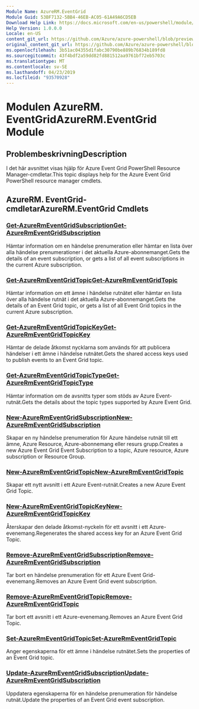 ```yaml
---
Module Name: AzureRM.EventGrid
Module Guid: 53BF7132-5BB4-46EB-AC05-61A49A6CD5EB
Download Help Link: https://docs.microsoft.com/en-us/powershell/module/azurerm.eventgrid
Help Version: 1.0.0.0
Locale: en-US
content_git_url: https://github.com/Azure/azure-powershell/blob/preview/src/ResourceManager/EventGrid/Commands.EventGrid/help/AzureRM.EventGrid.md
original_content_git_url: https://github.com/Azure/azure-powershell/blob/preview/src/ResourceManager/EventGrid/Commands.EventGrid/help/AzureRM.EventGrid.md
ms.openlocfilehash: 3b51ac04355d1fabc30790be889b76834b189fd8
ms.sourcegitcommit: 43f4bdf2a59dd82fd881512aa9761bf72eb5703c
ms.translationtype: MT
ms.contentlocale: sv-SE
ms.lasthandoff: 04/23/2019
ms.locfileid: "93570928"
---
```

# <span data-ttu-id="5b834-101">Modulen AzureRM. EventGrid</span><span class="sxs-lookup"><span data-stu-id="5b834-101">AzureRM.EventGrid Module</span></span>
## <span data-ttu-id="5b834-102">Problembeskrivning</span><span class="sxs-lookup"><span data-stu-id="5b834-102">Description</span></span>
<span data-ttu-id="5b834-103">I det här avsnittet visas hjälp för Azure Event Grid PowerShell Resource Manager-cmdletar.</span><span class="sxs-lookup"><span data-stu-id="5b834-103">This topic displays help for the Azure Event Grid PowerShell resource manager cmdlets.</span></span>

## <span data-ttu-id="5b834-104">AzureRM. EventGrid-cmdletar</span><span class="sxs-lookup"><span data-stu-id="5b834-104">AzureRM.EventGrid Cmdlets</span></span>
### [<span data-ttu-id="5b834-105">Get-AzureRmEventGridSubscription</span><span class="sxs-lookup"><span data-stu-id="5b834-105">Get-AzureRmEventGridSubscription</span></span>](Get-AzureRmEventGridSubscription.md)
<span data-ttu-id="5b834-106">Hämtar information om en händelse prenumeration eller hämtar en lista över alla händelse prenumerationer i det aktuella Azure-abonnemanget.</span><span class="sxs-lookup"><span data-stu-id="5b834-106">Gets the details of an event subscription, or gets a list of all event subscriptions in the current Azure subscription.</span></span>

### [<span data-ttu-id="5b834-107">Get-AzureRmEventGridTopic</span><span class="sxs-lookup"><span data-stu-id="5b834-107">Get-AzureRmEventGridTopic</span></span>](Get-AzureRmEventGridTopic.md)
<span data-ttu-id="5b834-108">Hämtar information om ett ämne i händelse rutnätet eller hämtar en lista över alla händelse rutnät i det aktuella Azure-abonnemanget.</span><span class="sxs-lookup"><span data-stu-id="5b834-108">Gets the details of an Event Grid topic, or gets a list of all Event Grid topics in the current Azure subscription.</span></span>

### [<span data-ttu-id="5b834-109">Get-AzureRmEventGridTopicKey</span><span class="sxs-lookup"><span data-stu-id="5b834-109">Get-AzureRmEventGridTopicKey</span></span>](Get-AzureRmEventGridTopicKey.md)
<span data-ttu-id="5b834-110">Hämtar de delade åtkomst nycklarna som används för att publicera händelser i ett ämne i händelse rutnätet.</span><span class="sxs-lookup"><span data-stu-id="5b834-110">Gets the shared access keys used to publish events to an Event Grid topic.</span></span>

### [<span data-ttu-id="5b834-111">Get-AzureRmEventGridTopicType</span><span class="sxs-lookup"><span data-stu-id="5b834-111">Get-AzureRmEventGridTopicType</span></span>](Get-AzureRmEventGridTopicType.md)
<span data-ttu-id="5b834-112">Hämtar information om de avsnitts typer som stöds av Azure Event-rutnät.</span><span class="sxs-lookup"><span data-stu-id="5b834-112">Gets the details about the topic types supported by Azure Event Grid.</span></span>

### [<span data-ttu-id="5b834-113">New-AzureRmEventGridSubscription</span><span class="sxs-lookup"><span data-stu-id="5b834-113">New-AzureRmEventGridSubscription</span></span>](New-AzureRmEventGridSubscription.md)
<span data-ttu-id="5b834-114">Skapar en ny händelse prenumeration för Azure händelse rutnät till ett ämne, Azure Resource, Azure-abonnemang eller resurs grupp.</span><span class="sxs-lookup"><span data-stu-id="5b834-114">Creates a new Azure Event Grid Event Subscription to a topic, Azure resource, Azure subscription or Resource Group.</span></span>

### [<span data-ttu-id="5b834-115">New-AzureRmEventGridTopic</span><span class="sxs-lookup"><span data-stu-id="5b834-115">New-AzureRmEventGridTopic</span></span>](New-AzureRmEventGridTopic.md)
<span data-ttu-id="5b834-116">Skapar ett nytt avsnitt i ett Azure Event-rutnät.</span><span class="sxs-lookup"><span data-stu-id="5b834-116">Creates a new Azure Event Grid Topic.</span></span>

### [<span data-ttu-id="5b834-117">New-AzureRmEventGridTopicKey</span><span class="sxs-lookup"><span data-stu-id="5b834-117">New-AzureRmEventGridTopicKey</span></span>](New-AzureRmEventGridTopicKey.md)
<span data-ttu-id="5b834-118">Återskapar den delade åtkomst-nyckeln för ett avsnitt i ett Azure-evenemang.</span><span class="sxs-lookup"><span data-stu-id="5b834-118">Regenerates the shared access key for an Azure Event Grid Topic.</span></span>

### [<span data-ttu-id="5b834-119">Remove-AzureRmEventGridSubscription</span><span class="sxs-lookup"><span data-stu-id="5b834-119">Remove-AzureRmEventGridSubscription</span></span>](Remove-AzureRmEventGridSubscription.md)
<span data-ttu-id="5b834-120">Tar bort en händelse prenumeration för ett Azure Event Grid-evenemang.</span><span class="sxs-lookup"><span data-stu-id="5b834-120">Removes an Azure Event Grid event subscription.</span></span>

### [<span data-ttu-id="5b834-121">Remove-AzureRmEventGridTopic</span><span class="sxs-lookup"><span data-stu-id="5b834-121">Remove-AzureRmEventGridTopic</span></span>](Remove-AzureRmEventGridTopic.md)
<span data-ttu-id="5b834-122">Tar bort ett avsnitt i ett Azure-evenemang.</span><span class="sxs-lookup"><span data-stu-id="5b834-122">Removes an Azure Event Grid Topic.</span></span>

### [<span data-ttu-id="5b834-123">Set-AzureRmEventGridTopic</span><span class="sxs-lookup"><span data-stu-id="5b834-123">Set-AzureRmEventGridTopic</span></span>](Set-AzureRmEventGridTopic.md)
<span data-ttu-id="5b834-124">Anger egenskaperna för ett ämne i händelse rutnätet.</span><span class="sxs-lookup"><span data-stu-id="5b834-124">Sets the properties of an Event Grid topic.</span></span>

### [<span data-ttu-id="5b834-125">Update-AzureRmEventGridSubscription</span><span class="sxs-lookup"><span data-stu-id="5b834-125">Update-AzureRmEventGridSubscription</span></span>](Update-AzureRmEventGridSubscription.md)
<span data-ttu-id="5b834-126">Uppdatera egenskaperna för en händelse prenumeration för händelse rutnät.</span><span class="sxs-lookup"><span data-stu-id="5b834-126">Update the properties of an Event Grid event subscription.</span></span>

